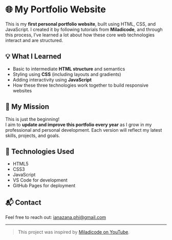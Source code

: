 # 🌐 My Portfolio Website

This is my **first personal portfolio website**, built using HTML, CSS, and JavaScript. 
I created it by following tutorials from **Miladicode**, and through this process, 
I’ve learned a lot about how these core web technologies interact and are structured.

## 💡 What I Learned

- Basic to intermediate **HTML structure** and semantics
- Styling using **CSS** (including layouts and gradients)
- Adding interactivity using **JavaScript**
- How these three technologies work together to build responsive websites

## 🎯 My Mission

This is just the beginning!  
I aim to **update and improve this portfolio every year** as I grow in my professional and personal development. 
Each version will reflect my latest skills, projects, and goals.

## 🔧 Technologies Used

- HTML5
- CSS3
- JavaScript
- VS Code for development
- GitHub Pages for deployment

## 📬 Contact

Feel free to reach out: [ianazana.phi@gmail.com](mailto:your-email@example.com)

---

> This project was inspired by [Miladicode on YouTube](https://www.youtube.com/@miladcode).

